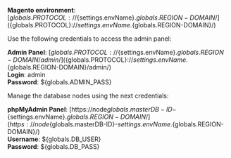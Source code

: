 **Magento environment**: [${globals.PROTOCOL}://${settings.envName}.${globals.REGION-DOMAIN}/](${globals.PROTOCOL}://${settings.envName}.${globals.REGION-DOMAIN}/)

Use the following credentials to access the admin panel:

**Admin Panel**: [${globals.PROTOCOL}://${settings.envName}.${globals.REGION-DOMAIN}/admin/](${globals.PROTOCOL}://${settings.envName}.${globals.REGION-DOMAIN}/admin/)  
**Login**: admin  
**Password**: ${globals.ADMIN_PASS}  

Manage the database nodes using the next credentials:

**phpMyAdmin Panel**: [https://node${globals.masterDB-ID}-${settings.envName}.${globals.REGION-DOMAIN}/](https://node${globals.masterDB-ID}-${settings.envName}.${globals.REGION-DOMAIN}/)  
**Username**: ${globals.DB_USER}    
**Password**: ${globals.DB_PASS}  

